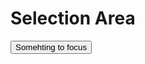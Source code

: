 # Selection Area

<docs-source-example example="SelectionAreaDefaultExample" fullwidth="true"></docs-source-example>

<button>Somehting to focus</button>

<docs-source-example example="SelectionAreaChartExample" fullwidth="true"></docs-source-example>
